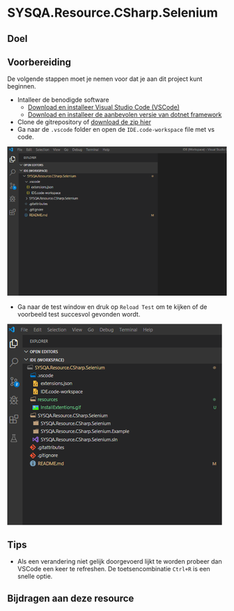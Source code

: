 # SYSQA.Resource.CSharp.Selenium

## Doel

## Voorbereiding
De volgende stappen moet je nemen voor dat je aan dit project kunt beginnen.
* Intalleer de benodigde software
    * [Download en installeer Visual Studio Code (VSCode)](https://code.visualstudio.com/)
    * [Download en installeer de aanbevolen versie van dotnet framework](https://dotnet.microsoft.com/download/dotnet-framework/net47)
* Clone de gitrepository of [download de zip hier](https://github.com/SYSQA-ExpertiseLeadership/SYSQA.Resource.CSharp.Selenium/archive/master.zip)
* Ga naar de `.vscode` folder en open de `IDE.code-workspace` file met vs code.

<img src="./resources/InstallExtentions.gif">

* Ga naar de test window en druk op `Reload Test` om te kijken of de voorbeeld test succesvol gevonden wordt.


<img src="./resources/ReloadTests.gif">

## Tips

* Als een verandering niet gelijk doorgevoerd lijkt te worden probeer dan VSCode een keer te refreshen. De toetsencombinatie `Ctrl+R` is een snelle optie.

## Bijdragen aan deze resource
